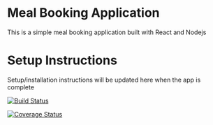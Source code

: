 # Meal Booking Application
This is a simple meal booking application built with React and Nodejs

# Setup Instructions
Setup/installation instructions will be updated here when the app is complete

[![Build Status](https://travis-ci.org/olatunjiagboola/MealBookingApp.svg?branch=develop)](https://travis-ci.org/olatunjiagboola/MealBookingApp)

[![Coverage Status](https://coveralls.io/repos/github/olatunjiagboola/MealBookingApp/badge.svg?branch=develop)](https://coveralls.io/github/olatunjiagboola/MealBookingApp?branch=develop)
